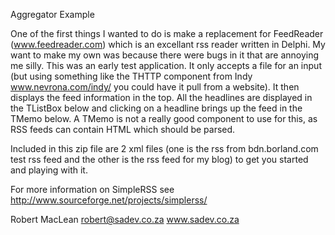 Aggregator Example

One of the first things I wanted to do is make a replacement for FeedReader (www.feedreader.com) which is an excellant rss reader written in Delphi. My want to make my own was because there were bugs in it that are annoying me silly.
This was an early test application. It only accepts a file for an input (but using something like the THTTP component from Indy www.nevrona.com/indy/ you could have it pull from a website).
It then displays the feed information in the top. All the headlines are displayed in the TListBox below and clicking on a headline brings up the feed in the TMemo below.
A TMemo is not a really good component to use for this, as RSS feeds can contain HTML which should be parsed.

Included in this zip file are 2 xml files (one is the rss from bdn.borland.com test rss feed and the other is the rss feed for my blog) to get you started and playing with it.

For more information on SimpleRSS see http://www.sourceforge.net/projects/simplerss/

Robert MacLean
robert@sadev.co.za
www.sadev.co.za